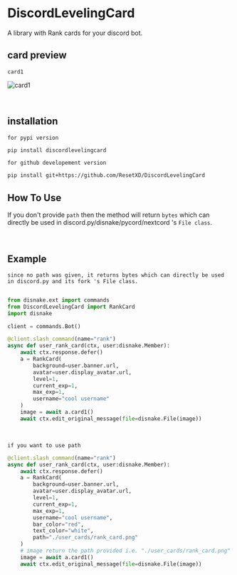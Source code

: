 # DiscordLevelingCard
A library with Rank cards for your discord bot.



## card preview

`card1`

![card1](https://cdn.discordapp.com/attachments/907213435358547968/994620579816681572/unknown.png)


<br>

## installation

`for pypi version`
```sh
pip install discordlevelingcard
```

`for github developement version`
```sh
pip install git+https://github.com/ResetXD/DiscordLevelingCard
```

## How To Use

If you don't provide `path` then the method will return `bytes` which can directly be used in discord.py/disnake/pycord/nextcord 's `File class`.


<br>


## Example

`since no path was given, it returns bytes which can directly be used in discord.py and its fork 's File class.`

```py

from disnake.ext import commands
from DiscordLevelingCard import RankCard
import disnake

client = commands.Bot()

@client.slash_command(name="rank")
async def user_rank_card(ctx, user:disnake.Member):
    await ctx.response.defer()
    a = RankCard(
        background=user.banner.url,
        avatar=user.display_avatar.url,
        level=1,
        current_exp=1,
        max_exp=1,
        username="cool username"
    )
    image = await a.card1()
    await ctx.edit_original_message(file=disnake.File(image))

```

<br>

`if you want to use path`
```py
@client.slash_command(name="rank")
async def user_rank_card(ctx, user:disnake.Member):
    await ctx.response.defer()
    a = RankCard(
        background=user.banner.url,
        avatar=user.display_avatar.url,
        level=1,
        current_exp=1,
        max_exp=1,
        username="cool username",
        bar_color="red",
        text_color="white",
        path="./user_cards/rank_card.png"
    )
    # image return the path provided i.e. "./user_cards/rank_card.png"
    image = await a.card1()
    await ctx.edit_original_message(file=disnake.File(image))
```